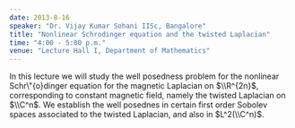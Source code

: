 ```yaml
---
date: 2013-8-16
speaker: "Dr. Vijay Kumar Sohani IISc, Bangalore"
title: "Nonlinear Schrodinger equation and the twisted Laplacian"
time: "4:00 - 5:00 p.m."
venue: "Lecture Hall I, Department of Mathematics"
---
```

In this lecture we will study the well posedness problem for the nonlinear
Schr\\"{o}dinger equation for the magnetic Laplacian on $\\R^{2n}$,
corresponding to constant magnetic field, namely the twisted Laplacian on
$\\C^n$.
We establish the well posednes in certain first order Sobolev spaces
associated
to the twisted Laplacian, and also in $L^2(\\C^n)$.
